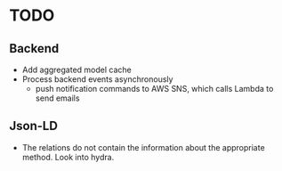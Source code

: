 # TODO

## Backend

- Add aggregated model cache
- Process backend events asynchronously
  - push notification commands to AWS SNS, which calls Lambda to send emails

## Json-LD

- The relations do not contain the information about the appropriate 
  method. Look into hydra.
